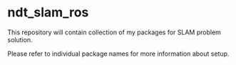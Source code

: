# ndt_slam_ros

This repository will contain collection of my packages for SLAM problem solution.

Please refer to individual package names for more information about setup.
